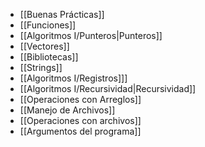 - [[Buenas Prácticas]]
- [[Funciones]]
- [[Algoritmos I/Punteros|Punteros]]
- [[Vectores]]
- [[Bibliotecas]]
- [[Strings]]
- [[Algoritmos I/Registros]]]
- [[Algoritmos I/Recursividad|Recursividad]]
- [[Operaciones con Arreglos]]
- [[Manejo de Archivos]]
- [[Operaciones con archivos]]
- [[Argumentos del programa]]
